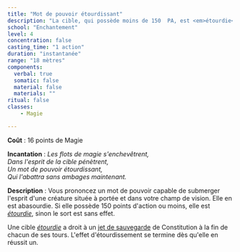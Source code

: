 ```yaml
---
title: "Mot de pouvoir étourdissant"
description: "La cible, qui possède moins de 150  PA, est <em>étourdie</em>."
school: "Enchantement"
level: 4
concentration: false
casting_time: "1 action"
duration: "instantanée"
range: "18 mètres"
components:
  verbal: true
  somatic: false
  material: false
  materials: ""
ritual: false
classes:
    - Magie

---
```

**Coût** : 16 points de Magie  

**Incantation** : *Les flots de magie s'enchevêtrent,*   
*Dans l'esprit de la cible pénètrent,*    
*Un mot de pouvoir étourdissant,*    
*Qui l'abattra sans ambages maintenant.*   

**Description** : Vous prononcez un mot de pouvoir capable de submerger l'esprit d'une créature située à portée et dans votre champ de vision. Elle en est abasourdie. Si elle possède 150 points d'action ou moins, elle est [_étourdie_](/gerer-la-sante-du-personnage/#etourdi), sinon le sort est sans effet.  

Une cible [_étourdie_](/gerer-la-sante-du-personnage/#etourdi) a droit à un [jet de sauvegarde](/utiliser-les-caracteristiques/#jets-de-sauvegarde) de Constitution à la fin de chacun de ses tours. L'effet d'étourdissement se termine dès qu'elle en réussit un.  
